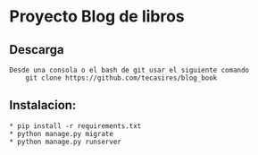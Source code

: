# Proyecto Blog de libros

## Descarga
    Desde una consola o el bash de git usar el siguiente comando
        git clone https://github.com/tecasires/blog_book


## Instalacion:
    * pip install -r requirements.txt
    * python manage.py migrate
    * python manage.py runserver